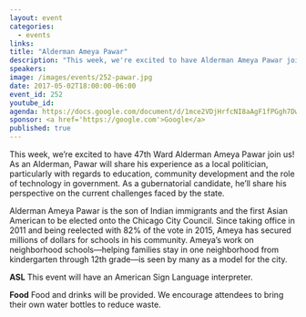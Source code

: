 ```yaml
---
layout: event
categories: 
  - events
links:
title: "Alderman Ameya Pawar"
description: "This week, we're excited to have Alderman Ameya Pawar join us! As an Alderman Pawar will share his experience as a local politician, particularly with regards to education reform and community development, and the role of technology in government. As a gubernatorial candidate, he’ll share his perspective on the current challenges faced by the state."
speakers:
image: /images/events/252-pawar.jpg
date: 2017-05-02T18:00:00-06:00
event_id: 252
youtube_id: 
agenda: https://docs.google.com/document/d/1mce2VDjHrfcNI8aAgF1fPGgh7Dwnx7agtYzJp5JsCAQ/edit#
sponsor: <a href='https://google.com'>Google</a>
published: true
---
```


This week, we’re excited to have 47th Ward Alderman Ameya Pawar join us! As an Alderman, Pawar will share his experience as a local politician, particularly with regards to education, community development and the role of technology in government. As a gubernatorial candidate, he’ll share his perspective on the current challenges faced by the state.

Alderman Ameya Pawar is the son of Indian immigrants and the first Asian American to be elected onto the Chicago City Council. Since taking office in 2011 and being reelected with 82% of the vote in 2015, Ameya has secured millions of dollars for schools in his community. Ameya’s work on neighborhood schools—helping families stay in one neighborhood from kindergarten through 12th grade—is seen by many as a model for the city. 

**ASL** This event will have an American Sign Language interpreter.

**Food** Food and drinks will be provided. We encourage attendees to bring their own water bottles to reduce waste.
